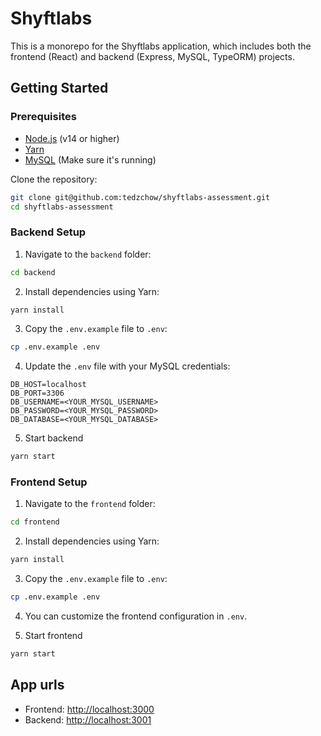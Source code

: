 # Shyftlabs

This is a monorepo for the Shyftlabs application, which includes both the frontend (React) and backend (Express, MySQL, TypeORM) projects.

## Getting Started

### Prerequisites

- [Node.js](https://nodejs.org/) (v14 or higher)
- [Yarn](https://yarnpkg.com/)
- [MySQL](https://www.mysql.com/) (Make sure it's running)

Clone the repository:

```bash
git clone git@github.com:tedzchow/shyftlabs-assessment.git
cd shyftlabs-assessment
```

### Backend Setup

1. Navigate to the `backend` folder:

```bash
cd backend
```

2. Install dependencies using Yarn:

```bash
yarn install
```

3. Copy the `.env.example` file to `.env`:

```bash
cp .env.example .env
```

4. Update the `.env` file with your MySQL credentials:

```env
DB_HOST=localhost
DB_PORT=3306
DB_USERNAME=<YOUR_MYSQL_USERNAME>
DB_PASSWORD=<YOUR_MYSQL_PASSWORD>
DB_DATABASE=<YOUR_MYSQL_DATABASE>
```

5. Start backend

```bash
yarn start
```

### Frontend Setup

1. Navigate to the `frontend` folder:

```bash
cd frontend
```

2. Install dependencies using Yarn:

```bash
yarn install
```

3. Copy the `.env.example` file to `.env`:

```bash
cp .env.example .env
```

4. You can customize the frontend configuration in `.env`.

5. Start frontend

```bash
yarn start
```

## App urls

- Frontend: [http://localhost:3000](http://localhost:3000)
- Backend: [http://localhost:3001](http://localhost:3001)

```
